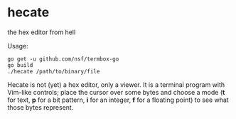 # hecate
the hex editor from hell

Usage:

    go get -u github.com/nsf/termbox-go
    go build
    ./hecate /path/to/binary/file

Hecate is not (yet) a hex editor, only a viewer. It is a terminal program with
Vim-like controls; place the cursor over some bytes and choose a mode (**t**
for text, **p** for a bit pattern, **i** for an integer, **f** for a floating
point) to see what those bytes represent.
